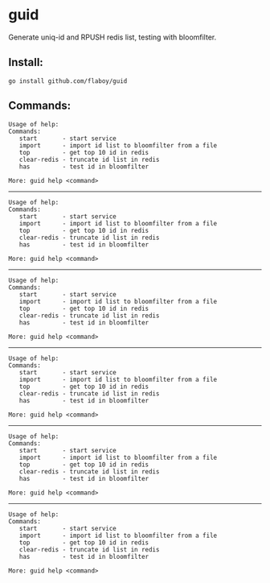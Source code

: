 guid
======================

Generate uniq-id and RPUSH redis list, testing with bloomfilter.

Install:
---------------------

```
go install github.com/flaboy/guid
```

Commands:
---------------------

```
Usage of help:
Commands:
   start       - start service
   import      - import id list to bloomfilter from a file
   top         - get top 10 id in redis
   clear-redis - truncate id list in redis
   has         - test id in bloomfilter

More: guid help <command>
```

-------------------------

```
Usage of help:
Commands:
   start       - start service
   import      - import id list to bloomfilter from a file
   top         - get top 10 id in redis
   clear-redis - truncate id list in redis
   has         - test id in bloomfilter

More: guid help <command>
```

-------------------------

```
Usage of help:
Commands:
   start       - start service
   import      - import id list to bloomfilter from a file
   top         - get top 10 id in redis
   clear-redis - truncate id list in redis
   has         - test id in bloomfilter

More: guid help <command>
```

-------------------------

```
Usage of help:
Commands:
   start       - start service
   import      - import id list to bloomfilter from a file
   top         - get top 10 id in redis
   clear-redis - truncate id list in redis
   has         - test id in bloomfilter

More: guid help <command>
```

-------------------------

```
Usage of help:
Commands:
   start       - start service
   import      - import id list to bloomfilter from a file
   top         - get top 10 id in redis
   clear-redis - truncate id list in redis
   has         - test id in bloomfilter

More: guid help <command>
```

-------------------------

```
Usage of help:
Commands:
   start       - start service
   import      - import id list to bloomfilter from a file
   top         - get top 10 id in redis
   clear-redis - truncate id list in redis
   has         - test id in bloomfilter

More: guid help <command>
```

